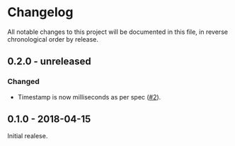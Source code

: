 # Changelog

All notable changes to this project will be documented in this file, in reverse chronological order by release.

## 0.2.0 - unreleased

### Changed
- Timestamp is now milliseconds as per spec ([#2](https://github.com/tuupola/ulid/pull/2)).

## 0.1.0 - 2018-04-15

Initial realese.
